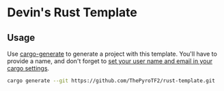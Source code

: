 # Devin's Rust Template

## Usage

Use [cargo-generate](https://github.com/cargo-generate/cargo-generate) to generate a project with this template. You'll have to provide a name, and don't forget to [set your user name and email in your cargo settings](https://doc.rust-lang.org/cargo/reference/config.html#cargo-newname).

```bash
cargo generate --git https://github.com/ThePyroTF2/rust-template.git
```
